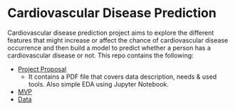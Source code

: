 # Cardiovascular Disease Prediction
Cardiovascular disease prediction project aims to explore the different features that might increase or affect the chance of cardiovascular disease occurrence and then build a model to predict whether a person has a cardiovascular disease or not. This repo contains the following: 
  * [Project Proposal](https://github.com/ShahdOmarAljabarti/Data_Science_Bootcamp/tree/main/Project_Proposal) 
    * It contains a PDF file that covers data description, needs & used tools. Also simple EDA using Jupyter Notebook.
  * [MVP](https://github.com/ShahdOmarAljabarti/Data_Science_Bootcamp/tree/main/MVP)
  * [Data](https://github.com/ShahdOmarAljabarti/Data_Science_Bootcamp/tree/main/Data)
